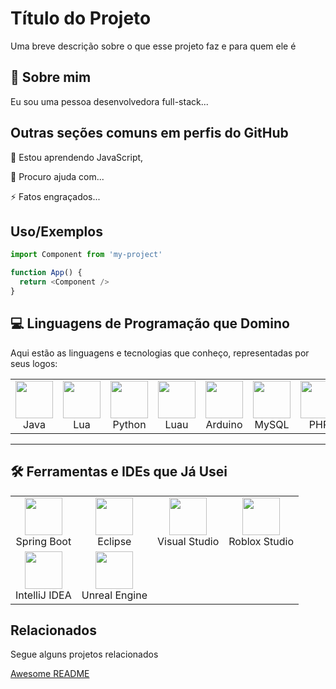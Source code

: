 
# Título do Projeto

Uma breve descrição sobre o que esse projeto faz e para quem ele é


## 🚀 Sobre mim
Eu sou uma pessoa desenvolvedora full-stack...


## Outras seções comuns em perfis do GitHub

🧠 Estou aprendendo JavaScript,

🤔 Procuro ajuda com...


⚡️ Fatos engraçados...




## Uso/Exemplos

```javascript
import Component from 'my-project'

function App() {
  return <Component />
}
```
## 💻 Linguagens de Programação que Domino

Aqui estão as linguagens e tecnologias que conheço, representadas por seus logos:

<table>
  <tr>
    <td align="center"><img src="https://upload.wikimedia.org/wikipedia/en/3/30/Java_programming_language_logo.svg" width="60"/><br>Java</td>
    <td align="center"><img src="https://upload.wikimedia.org/wikipedia/commons/c/cf/Lua-Logo.svg" width="60"/><br>Lua</td>
    <td align="center"><img src="https://upload.wikimedia.org/wikipedia/commons/c/c3/Python-logo-notext.svg" width="60"/><br>Python</td>
    <td align="center"><img src="https://luau.org/assets/images/luau-88.png" width="60"/><br>Luau</td>
     <td align="center"><img src="https://upload.wikimedia.org/wikipedia/commons/8/87/Arduino_Logo.svg" width="60"/><br>Arduino</td>
    <td align="center"><img src="https://freebiesupply.com/logos/mysql-logo-2/" width="60"/><br>MySQL</td>
    <td align="center"><img src="https://upload.wikimedia.org/wikipedia/commons/2/27/PHP-logo.svg" width="60"/><br>PHP</td>
    <td align="center"><img src="https://upload.wikimedia.org/wikipedia/commons/6/61/HTML5_logo_and_wordmark.svg" width="60"/><br>HTML</td>
    <td align="center"><img src="https://upload.wikimedia.org/wikipedia/commons/d/d5/CSS3_logo_and_wordmark.svg" width="60"/><br>CSS</td>
  </tr>
</table>

---

## 🛠️ Ferramentas e IDEs que Já Usei

<table>
  <tr>
    <td align="center"><img src="https://upload.wikimedia.org/wikipedia/commons/4/4e/Spring_Framework_Logo_2018.svg" width="60"/><br>Spring Boot</td>
    <td align="center"><img src="https://upload.wikimedia.org/wikipedia/commons/0/00/Eclipse_Logo.svg" width="60"/><br>Eclipse</td>
    <td align="center"><img src="https://upload.wikimedia.org/wikipedia/commons/5/59/Visual_Studio_Icon_2022.svg" width="60"/><br>Visual Studio</td>
    <td align="center"><img src="https://upload.wikimedia.org/wikipedia/commons/3/3a/Roblox_Studio_Logo.png" width="60"/><br>Roblox Studio</td>
  </tr>
  <tr>
    <td align="center"><img src="https://upload.wikimedia.org/wikipedia/commons/d/d5/IntelliJ_IDEA_Logo.svg" width="60"/><br>IntelliJ IDEA</td>
    <td align="center"><img src="https://upload.wikimedia.org/wikipedia/commons/3/3e/Unreal_Engine_Logo.svg" width="60"/><br>Unreal Engine</td>
  </tr>
</table>

## Relacionados

Segue alguns projetos relacionados

[Awesome README](https://github.com/matiassingers/awesome-readme)

